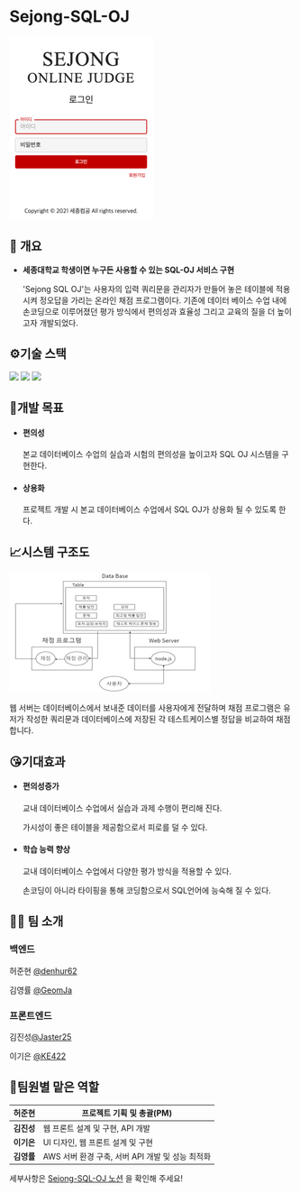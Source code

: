 # Sejong-SQL-OJ

![image-20211102172904366](README.assets/image-20211102172904366.png)

## 📄 개요  

- **세종대학교 학생이면 누구든 사용할 수 있는 SQL-OJ 서비스 구현**

  'Sejong SQL OJ'는 사용자의 입력 쿼리문을 관리자가 만들어 놓은 테이블에 적용시켜 정오답을 가리는 온라인 채점 프로그램이다. 기존에 데이터 베이스 수업 내에 손코딩으로 이루어졌던 평가 방식에서 편의성과 효율성 그리고 교육의 질을 더 높이고자 개발되었다.

  

## ⚙기술 스택  

 <img src="https://img.shields.io/badge/React-61DAFB?style=flat-square&logo=React&logoColor=white" height="30px"/> <img src="https://img.shields.io/badge/MySQL-4479A1?style=flat-square&logo=MySQL&logoColor=white" height="30px"/> <img src="https://img.shields.io/badge/Node.js-339933?style=flat-square&logo=JavaScript&logoColor=white" height="30px"/>



## 🧾개발 목표 

* #### 편의성

  본교 데이터베이스 수업의 실습과 시험의 편의성을 높이고자 SQL OJ 시스템을 구현한다.

* #### 상용화

  프로젝트 개발 시 본교 데이터베이스 수업에서 SQL OJ가 상용화 될 수 있도록 한다. 



## 📈시스템 구조도

![image-20210522194808273](README.assets/image-20210522194808273.png)

웹 서버는 데이터베이스에서 보내준 데이터를 사용자에게 전달하며 채점 프로그램은 유저가 작성한   쿼리문과 데이터베이스에 저장된 각 테스트케이스별 정답을 비교하여 채점합니다. 



## 😘기대효과

* #### 편의성증가

  교내 데이터베이스 수업에서 실습과 과제 수행이 편리해 진다.

  가시성이 좋은 테이블을 제공함으로서 피로를 덜 수 있다.

* #### 학습 능력 향상

  교내 데이터베이스 수업에서 다양한 평가 방식을 적용할 수 있다.

  손코딩이 아니라 타이핑을 통해 코딩함으로서 SQL언어에 능숙해 질 수 있다.



## 🧑‍💻 팀 소개  

### 백엔드

허준현 [@denhur62](https://github.com/denhur62)

김영률 [@GeomJa](https://github.com/donut0310)



### 프론트엔드

김진성[@Jaster25](https://github.com/Jaster25)

이기은 [@KE422](https://github.com/KE422)



##  🧔팀원별 맡은 역할

| **허준현** | 프로젝트 기획 및 총괄(PM)                         |
| ---------- | ------------------------------------------------- |
| **김진성** | 웹 프론트 설계 및 구현, API 개발                  |
| **이기은** | UI 디자인, 웹 프론트 설계 및 구현                 |
| **김영률** | AWS 서버 환경 구축, 서버 API 개발 및  성능 최적화 |



세부사항은 [Sejong-SQL-OJ 노션](https://www.notion.so/Sejong-SQL-OJ-df4d4127289540848659fb16cdddc392) 을 확인해 주세요!

